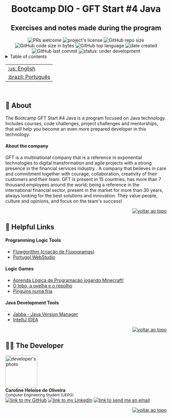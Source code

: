 <div id="topo"></div>
<h1 align="center">Bootcamp DIO - GFT Start #4 Java</h1>
<h2 align='center' >Exercises and notes made during the program</h2>
<div align="center">
    <img src="https://img.shields.io/static/v1?label=PRs&message=welcome&color=007396&style=plastic&logo=" alt="PRs welcome" />
    <img alt="project's license" src="https://img.shields.io/github/license/Carol42/bootcamp-dio-gft-start-java?style=plastic&color=007396">
    <img alt="GitHub repo size" src="https://img.shields.io/github/repo-size/Carol42/bootcamp-dio-gft-start-java?color=181717&logo=github&style=plastic&logoColor=181717">
    <img alt="GitHub code size in bytes" src="https://img.shields.io/github/languages/code-size/Carol42/bootcamp-dio-gft-start-java?color=181717&logo=github&style=plastic&logoColor=181717">
    <img alt="GitHub top language" src="https://img.shields.io/github/languages/top/Carol42/bootcamp-dio-gft-start-java?color=007396&logoColor=007396&logo=java&style=plastic">
    <img alt="date created" src="https://badges.pufler.dev/created/Carol42/bootcamp-dio-gft-start-java?style=plastic&color=007396">
    <img alt="GitHub last commit" src="https://img.shields.io/github/last-commit/Carol42/bootcamp-dio-gft-start-java?color=F05032&logo=git&logoColor&style=plastic">
    <img src="https://img.shields.io/static/v1?label=🚧 status&message=Under+development&color=FDD23F&style=plastic&logo=" alt="status: under development"/>
</div>

<details>
    <summary>Table of contents</summary>
    <ol>
        <li><a href="#pushpin-about">About</a>
            <ul>
                <li><a href="#sobre-a-empresa" >About the Company</a></li>
            </ul>
        </li>
        <li><a href="#link-helpful-links">Helpful Links</a>
            <ul>
                <li><a href="#programming-logic-tools" >Programming Logic Tools </a></li>
                <li><a href="#logic-games" >Logic Games</a></li>
                <li><a href="#java-development-tools" >Java Development Tools</a></li>
            </ul>
        </li>
        <li><a href="#woman_technologist-the-developer">The Developer</a></li>
    </ol>
</details>

<table align="right">
 <tr><td><a href="https://github.com/Carol42/bootcamp-dio-gft-start-java/blob/main/README-en.md">:us: English</a></td></tr>
 <tr><td><a href="https://github.com/Carol42/bootcamp-dio-gft-start-java/blob/main/README.md">:brazil: Português</a></td></tr>
</table>
<span>&nbsp;</span>

## :pushpin: About
The Bootcamp GFT Start #4 Java is a program focused on Java technology. Includes courses, code challenges, project challenges and mentorships, that will help you become an even more prepared developer in this technology.

#### About the company
GFT is a multinational company that is a reference in exponential technologies to digital transformation and agile projects with a strong presence in the financial services industry . A company that believes in care and commitment together with courage, collaboration, creativity of their customers and their team.
GFT is present in 15 countries, has more than 7 thousand employees around the world; being a reference in the international financial sector, present in the market for more than 30 years, always looking for the best solutions and innovation. They value people, culture and opinions, and focus on the team's success! 

<p align="right"><a href="#topo"><img src="https://img.shields.io/static/v1?label&message=voltar+ao+topo&color=007396" alt="voltar ao topo" /></a></p>

## :link: Helpful Links

#### Programming Logic Tools
- [Flowgorithm (criação de Fluxogramas)](http://flowgorithm.org/)
- [Portugol WebStudio](https://portugol-webstudio.cubos.io/ide)

#### Logic Games
- [Aprenda Lógica de Programação jogando Minecraft!](https://studio.code.org/s/mc/lessons/1/levels/14)
- [O lobo, a ovelha e o repolho](https://www.proprofsgames.com/wolf-sheep-and-cabbage/)
- [Pinguins numa fria](https://rachacuca.com.br/jogos/pinguins-numa-fria/)

#### Java Development Tools
- [Jabba - Java Version Manager](https://github.com/shyiko/jabba)
- [IntelliJ IDEA](https://www.jetbrains.com/idea/)

<p align="right"><a href="#topo"><img src="https://img.shields.io/static/v1?label&message=voltar+ao+topo&color=007396" alt="voltar ao topo" /></a></p>

## :woman_technologist: The Developer

<img src="https://avatars.githubusercontent.com/u/63017741?v=4" width="100px;" alt="developer's photo"/>
</br>
<strong>Caroline Heloíse de Oliveira</strong>
</br>
<sup>Computer Engineering Student (UEPG)</sup>
</br>
<a href="https://github.com/Carol42"><img src="https://img.shields.io/static/v1?label&message=Carol42&color=181717&style=plastic&logo=github" alt="link to my GitHub" /></a>
<a href="https://linkedin.com/in/carol42"><img src="https://img.shields.io/static/v1?label&message=/in/carol42&color=0A66C2&style=plastic&logo=linkedin" alt="link to my LinkedIn" /></a>
<a href="mailto:carol42.helo@gmail.com"><img src="https://img.shields.io/static/v1?label&message=carol42.helo@gmail.com&color=whitesmoke&style=plastic&logo=gmail" alt="link to send me an email" /></a>

<p align="right"><a href="#topo"><img src="https://img.shields.io/static/v1?label&message=voltar+ao+topo&color=007396" alt="voltar ao topo" /></a></p>